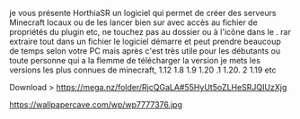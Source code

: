 je vous présente HorthiaSR un logiciel qui permet de créer 
des serveurs Minecraft locaux ou de les lancer bien sur 
avec accès au fichier de propriétés du plugin etc, ne 
touchez pas au dossier ou à l'icône dans le . rar extraire 
tout dans un fichier le logiciel démarre et peut prendre beaucoup de temps selon votre 
PC mais après c'est très utile pour les débutants ou toute personne qui a la flemme de télécharger 
la version je mets les versions les plus connues de minecraft, 1.12 1.8 1.9 1.20 .1 1.20. 2 1.19 etc

Download >
https://mega.nz/folder/RjcQGaLA#55HyUt5oZLHeSRJQIUzXjg


https://wallpapercave.com/wp/wp7777376.jpg
